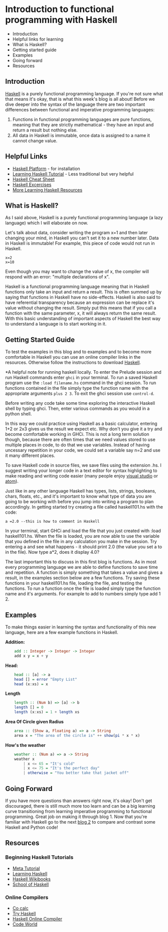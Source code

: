# Introduction to functional programming with Haskell

* Introduction
* Helpful links for learning
* What is Haskell?
* Getting started guide
* Examples
* Going forward
* Resources

## Introduction

[Haskell](https://www.haskell.org/) is a purely functional programming language. If you're not sure what that means it's okay, that is what this week's blog is all about! Before we dive deeper into the syntax of the language there are two important differences between functional and imperative programming languages:
1. Functions in functional programming languages are pure functions, meaning that they are strictly mathematical - they have an input and return a result but nothing else.
2. All data in Haskell is immutable, once data is assigned to a name it cannot change value.

## Helpful Links
* [Haskell Platform](https://www.haskell.org/platform/) - for installation
* [Learning Haskell Tutorial](http://learnyouahaskell.com/) - Less traditional but very helpful
* [Haskell Cheat Sheet](http://cheatsheet.codeslower.com/CheatSheet.pdf)
* [Haskell Excercises](https://wiki.haskell.org/H-99:_Ninety-Nine_Haskell_Problems)
* [More Learning Haskell Resources](https://wiki.haskell.org/Learning_Haskell)

## What is Haskell?

As I said above, Haskell is a purely functional programming language (a lazy language) which I will elaborate on now.

Let's talk about data, consider writing the program x=1 and then later changing your mind, in Haskell you can't set it to a new number later. Data in Haskell is immutable! For example, this piece of code would not run in Haskell.  

    x=2
    x=10

Even though you may want to change the value of x, the compiler will respond with an error: "multiple declarations of x".  

Haskell is a functional programming language meaning that in Haskell functions only take an input and return a result. This is often summed up by saying that functions in Haskell have no side-effects. Haskell is also said to have referential transparency because an expression can be replace it's value without changing the result. Simply put this means that if you call a function with the same parameter, x, it will always return the same result. With this basic understanding of important aspects of Haskell the best way to understand a language is to start working in it.

## Getting Started Guide

To test the examples in this blog and to examples and to become more comfortable in Haskell you can use an online compiler links in the resources. Otherwise follow the instructions to download [Haskell](https://www.haskell.org/platform/).

*A helpful note for running haskell locally. To enter the Prelude session and run Haskell commands enter `ghci` in your terminal. To run a saved Haskell program use the `:load filename.hs` command in the ghci session. To run functions contained in the file simply type the function name with the appropriate arguments `plus 2 3`. To exit the ghci session use `control-d`.

Before writing any code take some time exploring the interactive Haskell shell by typing ghci. Then, enter various commands as you would in a python shell.   

In this way we could practice using Haskell as a basic calculator, entering 1+2 or 2x3 gives us the result we expect etc. Why don't you give it a try and become comfortable working in GHCi. This is not a long term solution though, because there are often times that we need values stored to use multiple places in code, to do that we use variables. Instead of having uncessary repetition in your code, we could set a variable say n=2 and use it many different places.

To save Haskell code in source files, we save files using the extension .hs. I suggest writing your longer code in a text editor for syntax highlighting to make reading and writing code easier (many people enjoy [visual studio](https://code.visualstudio.com/) or [atom](https://atom.io/)).

Just like in any other language Haskell has types, lists, strings, booleans, chars, floats, etc., and it's important to know what type of data you are going to be working with before you jump into writing a program to plan accordingly. In getting started try creating a file called haskell101.hs with the code:

    a =2.0 --this is how to comment in Haskell
    
In your terminal, start GHCi and load the file that you just created with :load haskell101.hs. When the file is loaded, you are now able to use the variable that you defined in the file in any calculation you make in the session. Try entering a and see what happens - it should print 2.0 (the value you set a to in the file). Now type a\*2, does it display 4.0? 

The last important this to discuss in this first blog is functions. As in most every programming language we are able to define functions to save time and repetition. A function is simply something that takes a value and gives a result, in the examples section below are a few functions. Try saving these functions in your haskell101.hs file, loading the file, and testing the functions. To run a function once the file is loaded simply type the function name and it's arguments. For example to add to numbers simply type add 1 2. 

## Examples

To make things easier in learning the syntax and functionality of this new language, here are a few example functions in Haskell.


**Addition:**
```haskell
    add :: Integer -> Integer -> Integer  
    add x y = x + y
```
**Head:**
```haskell
    head :: [a] -> a
    head [] = error "Empty List"
    head (x:xs) = x
```
**Length**
```haskell
    length :: (Num b) => [a] -> b
    length [] = 0
    length (x:xs) = 1 + length xs
```
**Area Of Circle given Radius**
```haskell
    area :: (Show a, Floating a) => a -> String
    area x = "The area of the circle is" ++ show(pi * x * x)
```
**How's the weather**
```haskell
    weather :: (Num a) => a -> String
    weather x
	    | x <= 65 = "It's cold"
	    | x <= 75 = "It's the perfect day"
	    | otherwise = "You better take that jacket off"
```

## Going Forward
If you have more questions than answers right now, it's okay! Don't get discouraged, there is still much more too learn and can be a big learning curve transitioning from learning imperative programming to functional programming. Great job on making it through blog 1. Now that you're familiar with Haskell go to the next [blog 2](Blog2.md) to compare and contrast some Haskell and Python code!

## Resources    
### Beginning Haskell Tutorials  
* [Meta Tutorial](https://wiki.haskell.org/Meta-tutorial)
* [Learning Haskell](http://learn.hfm.io/)  
* [Haskell Wikibooks](https://en.wikibooks.org/wiki/Haskell)
* [School of Haskell](https://www.schoolofhaskell.com/)

### Online Compilers  
* [Co calc](https://cocalc.com/app)
* [Try Haskell](http://tryhaskell.org/)
* [Haskell Online Compiler](https://repl.it/languages/haskell)  
* [Code World](https://www.code.world/haskell) 

